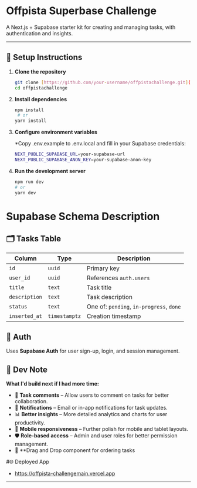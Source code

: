 # Offpista Superbase Challenge

A Next.js + Supabase starter kit for creating and managing tasks, with authentication and insights.

---

## 🚀 Setup Instructions

1. **Clone the repository**
   ```bash
   git clone [https://github.com/your-username/offpistachallenge.git](https://github.com/joekings2k/offpistaChallenge/)
   cd offpistachallenge
2. **Install dependencies**
   ```bash
   npm install
    # or
   yarn install
3. **Configure environment variables**
   
   *Copy .env.example to .env.local and fill in your Supabase credentials:
   ```bash
   NEXT_PUBLIC_SUPABASE_URL=your-supabase-url
   NEXT_PUBLIC_SUPABASE_ANON_KEY=your-supabase-anon-key

4. **Run the development server**
   ```bash
   npm run dev
   # or
   yarn dev
#  Supabase Schema Description
   ## 🗂️ Tasks Table

| Column       | Type        | Description                       |
|--------------|-------------|-----------------------------------|
| `id`         | `uuid`      | Primary key                      |
| `user_id`    | `uuid`      | References `auth.users`          |
| `title`      | `text`      | Task title                       |
| `description`| `text`      | Task description                 |
| `status`     | `text`      | One of: `pending`, `in-progress`, `done` |
| `inserted_at`| `timestamptz`| Creation timestamp               |

## 🔐 Auth

Uses **Supabase Auth** for user sign-up, login, and session management.

## 📝 Dev Note

**What I'd build next if I had more time:**
 
- 💬 **Task comments** – Allow users to comment on tasks for better collaboration.  
- 🔔 **Notifications** – Email or in-app notifications for task updates.  
- 📊 **Better insights** – More detailed analytics and charts for user productivity.  
- 📱 **Mobile responsiveness** – Further polish for mobile and tablet layouts.  
- 🛡️ **Role-based access** – Admin and user roles for better permission management.
- 📝 **Drag and Drop component for ordering tasks

#🌐 Deployed App
- https://offpista-challengemain.vercel.app


---
   
 
  
